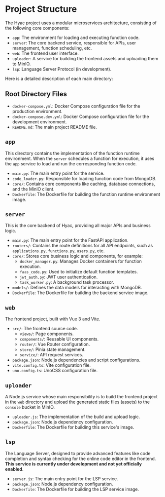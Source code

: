 # Project Structure

The Hyac project uses a modular microservices architecture, consisting of the following core components:

-   `app`: The environment for loading and executing function code.
-   `server`: The core backend service, responsible for APIs, user management, function scheduling, etc.
-   `web`: The frontend user interface.
-   `uploader`: A service for building the frontend assets and uploading them to MinIO.
-   `lsp`: Language Server Protocol (in development).

Here is a detailed description of each main directory:

## Root Directory Files

-   `docker-compose.yml`: Docker Compose configuration file for the production environment.
-   `docker-compose.dev.yml`: Docker Compose configuration file for the development environment.
-   `README.md`: The main project README file.

## `app`

This directory contains the implementation of the function runtime environment. When the `server` schedules a function for execution, it uses the `app` service to load and run the corresponding function code.

-   `main.py`: The main entry point for the service.
-   `code_loader.py`: Responsible for loading function code from MongoDB.
-   `core/`: Contains core components like caching, database connections, and the MinIO client.
-   `Dockerfile`: The Dockerfile for building the function runtime environment image.

## `server`

This is the core backend of Hyac, providing all major APIs and business logic.

-   `main.py`: The main entry point for the FastAPI application.
-   `routers/`: Contains the route definitions for all API endpoints, such as `applications.py`, `functions.py`, `users.py`, etc.
-   `core/`: Stores core business logic and components, for example:
    -   `docker_manager.py`: Manages Docker containers for function execution.
    -   `faas_code.py`: Used to initialize default function templates.
    -   `jwt_auth.py`: JWT user authentication.
    -   `task_worker.py`: A background task processor.
-   `models/`: Defines the data models for interacting with MongoDB.
-   `Dockerfile`: The Dockerfile for building the backend service image.

## `web`

The frontend project, built with Vue 3 and Vite.

-   `src/`: The frontend source code.
    -   `views/`: Page components.
    -   `components/`: Reusable UI components.
    -   `router/`: Vue Router configuration.
    -   `store/`: Pinia state management.
    -   `service/`: API request services.
-   `package.json`: Node.js dependencies and script configurations.
-   `vite.config.ts`: Vite configuration file.
-   `uno.config.ts`: UnoCSS configuration file.

## `uploader`

A Node.js service whose main responsibility is to build the frontend project in the `web` directory and upload the generated static files (assets) to the `console` bucket in MinIO.

-   `uploader.js`: The implementation of the build and upload logic.
-   `package.json`: Node.js dependency configuration.
-   `Dockerfile`: The Dockerfile for building this service's image.

## `lsp`

The Language Server, designed to provide advanced features like code completion and syntax checking for the online code editor in the frontend. **This service is currently under development and not yet officially enabled.**

-   `server.js`: The main entry point for the LSP service.
-   `package.json`: Node.js dependency configuration.
-   `Dockerfile`: The Dockerfile for building the LSP service image.
